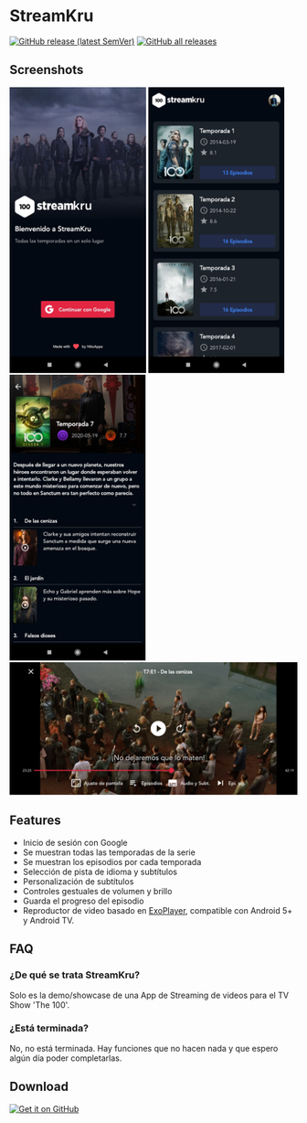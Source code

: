 # StreamKru

[![GitHub release (latest SemVer)](https://img.shields.io/github/v/release/m4nn3/streamkru.svg?logo=github&label=GitHub)](https://github.com/m4nn3/streamkru/releases/latest)
[![GitHub all releases](https://img.shields.io/github/downloads/m4nn3/streamkru/total?logo=github)](https://github.com/m4nn3/streamkru/releases/latest)

## Screenshots
<img src="https://raw.githubusercontent.com/M4NN3/streamkru/main/screenshots/1636726136671.jpg" height="500"> <img src="https://raw.githubusercontent.com/M4NN3/streamkru/main/screenshots/1636728552448.jpg" height="500"> <img src="https://raw.githubusercontent.com/M4NN3/streamkru/main/screenshots/1636728552443.jpg" height="500"> <img src="https://raw.githubusercontent.com/M4NN3/streamkru/main/screenshots/1636728552452.jpg" width="725"> 

## Features
  * Inicio de sesión con Google
  * Se muestran todas las temporadas de la serie
  * Se muestran los episodios por cada temporada 
  * Selección de pista de idioma y subtítulos
  * Personalización de subtítulos
  * Controles gestuales de volumen y brillo
  * Guarda el progreso del episodio
  * Reproductor de video basado en [ExoPlayer](https://github.com/google/ExoPlayer), compatible con Android 5+ y Android TV.

## FAQ
### ¿De qué se trata StreamKru?
Solo es la demo/showcase de una App de Streaming de videos para el TV Show 'The 100'.

### ¿Está terminada?
No, no está terminada. Hay funciones que no hacen nada y que espero algún día poder completarlas.

## Download
[<img src="https://raw.githubusercontent.com/andOTP/andOTP/master/assets/badges/get-it-on-github.png" alt="Get it on GitHub" height="75">](https://github.com/M4NN3/streamkru/releases/latest)

